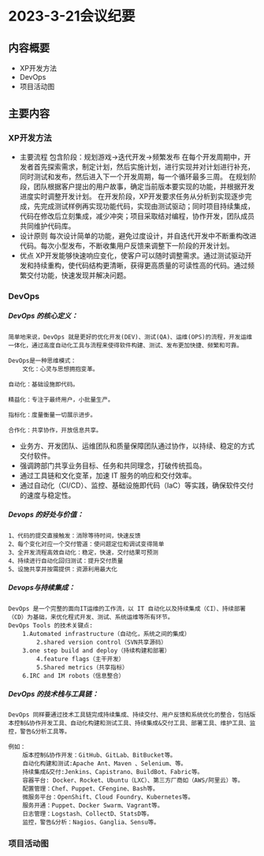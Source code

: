 # 2023-3-21会议纪要

## 内容概要

* XP开发方法
* DevOps
* 项目活动图

## 主要内容

### XP开发方法

* 主要流程
  包含阶段：规划游戏->迭代开发->频繁发布
  在每个开发周期中，开发者首先探索需求，制定计划，然后实施计划，进行实现并对计划进行补充，同时测试和发布，然后进入下一个开发周期，每一个循环最多三周。
  在规划阶段，团队根据客户提出的用户故事，确定当前版本要实现的功能，并根据开发进度实时调整开发计划。
  在开发阶段，XP开发要求任务从分析到实现逐步完成，先完成测试样例再实现功能代码，实现由测试驱动；同时项目持续集成，代码在修改后立刻集成，减少冲突；项目采取结对编程，协作开发，团队成员共同维护代码库。
* 设计原则
  每次设计简单的功能，避免过度设计，并自迭代开发中不断重构改进代码。每次小型发布，不断收集用户反馈来调整下一阶段的开发计划。
* 优点
  XP开发能够快速响应变化，使客户可以随时调整需求。通过测试驱动开发和持续重构，使代码结构更清晰，获得更高质量的可读性高的代码。通过频繁交付功能，快速发现并解决问题。

### DevOps

##### DevOps 的核心定义：

    简单地来说，DevOps 就是更好的优化开发(DEV)、测试(QA)、运维(OPS)的流程，开发运维一体化，通过高度自动化工具与流程来使得软件构建、测试、发布更加快捷、频繁和可靠。

    DevOps是一种思维模式：
		文化：心灵与思想拥抱变革。

    自动化：基础设施即代码。

    精益化：专注于最终用户，小批量生产。

    指标化：度量衡量一切展示进步。

    合作化：共享协作，开放信息共享。

- 业务方、开发团队、运维团队和质量保障团队通过协作，以持续、稳定的方式交付软件。
- 强调跨部门共享业务目标、任务和共同理念，打破传统孤岛。
- 通过工具链和文化变革，加速 IT 服务的响应和交付效率。
- 通过自动化（CI/CD）、监控、基础设施即代码（IaC）等实践，确保软件交付的速度与稳定性。

##### Devops 的好处与价值：

    1、代码的提交直接触发：消除等待时间，快速反馈
	2、每个变化对应一个交付管道：使问题定位和调试变得简单
	3、全开发流程高效自动化：稳定，快速，交付结果可预测
	4、持续进行自动化回归测试：提升交付质量
	5、设施共享并按需提供：资源利用最大化

##### Devops与持续集成：

    DevOps 是一个完整的面向IT运维的工作流，以 IT 自动化以及持续集成（CI）、持续部署（CD）为基础，来优化程式开发、测试、系统运维等所有环节。
	DevOps Tools 的技术关键点:
		1.Automated infrastructure（自动化，系统之间的集成）
    		2.shared version control（SVN共享源码）
   		3.one step build and deploy（持续构建和部署）
    		4.feature flags（主干开发）
    		5.Shared metrics（共享指标）
		6.IRC and IM robots（信息整合）

##### DevOps 的技术栈与工具链：

    DevOps 同样要通过技术工具链完成持续集成、持续交付、用户反馈和系统优化的整合，包括版本控制&协作开发工具、自动化构建和测试工具、持续集成&交付工具、部署工具、维护工具、监控，警告&分析工具等。

    例如：
		版本控制&协作开发：GitHub、GitLab、BitBucket等。
		自动化构建和测试:Apache Ant、Maven 、Selenium、等。
 		持续集成&交付:Jenkins、Capistrano、BuildBot、Fabric等。
		容器平台: Docker、Rocket、Ubuntu（LXC）、第三方厂商如（AWS/阿里云）等。
		配置管理：Chef、Puppet、CFengine、Bash等。
		微服务平台：OpenShift、Cloud Foundry、Kubernetes等。
		服务开通：Puppet、Docker Swarm、Vagrant等。
		日志管理：Logstash、CollectD、StatsD等。
		监控，警告&分析：Nagios、Ganglia、Sensu等。

### 项目活动图
